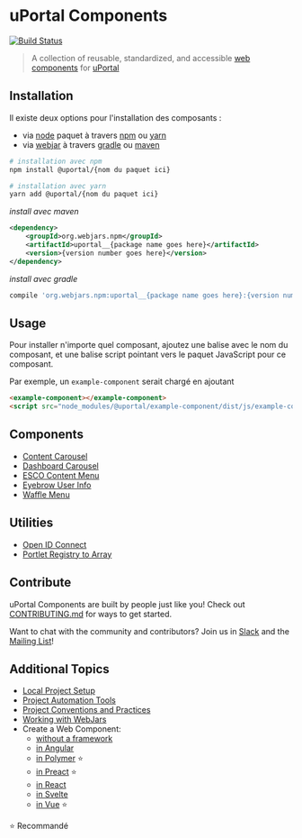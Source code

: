 # uPortal Components

[![Build Status](https://travis-ci.org/uPortal-contrib/uPortal-web-components.svg?branch=master)](https://travis-ci.org/uPortal-contrib/uPortal-web-components)

> A collection of reusable, standardized, and accessible [web components][] for [uPortal][]

## Installation

Il existe deux options pour l'installation des composants :

- via [node][] paquet à travers [npm][] ou [yarn][]
- via [webjar][] à travers [gradle][] ou [maven][]

```bash
# installation avec npm
npm install @uportal/{nom du paquet ici}

# installation avec yarn
yarn add @uportal/{nom du paquet ici}
```

_install avec maven_

```xml
<dependency>
    <groupId>org.webjars.npm</groupId>
    <artifactId>uportal__{package name goes here}</artifactId>
    <version>{version number goes here}</version>
</dependency>
```

_install avec gradle_

```gradle
compile 'org.webjars.npm:uportal__{package name goes here}:{version number goes here}'
```

## Usage

Pour installer n'importe quel composant, ajoutez une balise avec le nom du composant, et une balise script pointant vers le paquet JavaScript pour ce composant.

Par exemple, un `example-component` serait chargé en ajoutant
 
```html
<example-component></example-component>
<script src="node_modules/@uportal/example-component/dist/js/example-component.js"></script>
```

## Components

- [Content Carousel](components/content-carousel/README.md)
- [Dashboard Carousel](components/dashboard-carousel/README.md)
- [ESCO Content Menu](components/esco-content-menu/README.md)
- [Eyebrow User Info](components/eyebrow-user-info/README.md)
- [Waffle Menu](components/waffle-menu/README.md)

## Utilities

- [Open ID Connect](components/open-id-connect/README.md)
- [Portlet Registry to Array](components/portlet-registry-to-array/README.md)

## Contribute

uPortal Components are built by people just like you! Check out [CONTRIBUTING.md][] for ways to get started.

Want to chat with the community and contributors? Join us in [Slack][] and the [Mailing List][]!

## Additional Topics

- [Local Project Setup](developer/SETUP.md)
- [Project Automation Tools](developer/AUTOMATION.md)
- [Project Conventions and Practices](developer/CONVENTIONS.md)
- [Working with WebJars](developer/WEBJARS.md)
- Create a Web Component:
  - [without a framework](developer/create-web-component/PLAIN.md)
  - [in Angular](developer/create-web-component/ANGULAR.md)
  - [in Polymer](developer/create-web-component/POLYMER.md) :star:
  - [in Preact](developer/create-web-component/PREACT.md) :star:
  - [in React](developer/create-web-component/REACT.md)
  - [in Svelte](developer/create-web-component/SVELTE.md)
  - [in Vue](developer/create-web-component/VUE.md) :star:

:star: Recommandé

[contributing.md]: ../../CONTRIBUTING.md
[gradle]: https://docs.gradle.org
[mailing list]: https://groups.google.com/a/apereo.org/forum/#!forum/uportal-user
[maven]: http://maven.apache.org/
[node]: https://nodejs.org
[npm]: https://docs.npmjs.com/
[slack]: https://apereo.slack.com
[uportal]: https://github.com/Jasig/uPortal
[web components]: https://www.webcomponents.org/introduction
[webjar]: https://www.webjars.org/
[yarn]: https://yarnpkg.com/en/
